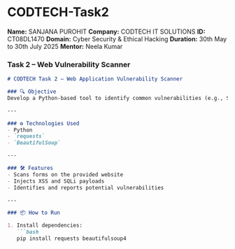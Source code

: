 # CODTECH-Task2
**Name:** SANJANA PUROHIT
**Company:** CODTECH IT SOLUTIONS
**ID:** CT08DL1470
**Domain:** Cyber Security & Ethical Hacking
**Duration:** 30th May to 30th July 2025
**Mentor:** Neela Kumar


### Task 2 – Web Vulnerability Scanner

```markdown
# CODTECH Task 2 – Web Application Vulnerability Scanner

### 🔍 Objective
Develop a Python-based tool to identify common vulnerabilities (e.g., SQL Injection, XSS) in web applications.

---

### ⚙️ Technologies Used
- Python
- `requests`
- `BeautifulSoup`

---

### 🛠️ Features
- Scans forms on the provided website
- Injects XSS and SQLi payloads
- Identifies and reports potential vulnerabilities

---

### 📦 How to Run

1. Install dependencies:
   ```bash
   pip install requests beautifulsoup4
